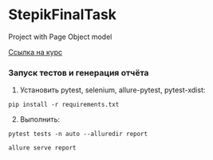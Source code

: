# StepikFinalTask
Project with Page Object model

[Ссылка на курс](https://stepik.org/course/575)

### Запуск тестов и генерация отчёта
1. Установить pytest, selenium, allure-pytest, pytest-xdist:
```
pip install -r requirements.txt
```
2. Выполнить:
```
pytest tests -n auto --alluredir report 
```
```
allure serve report
```